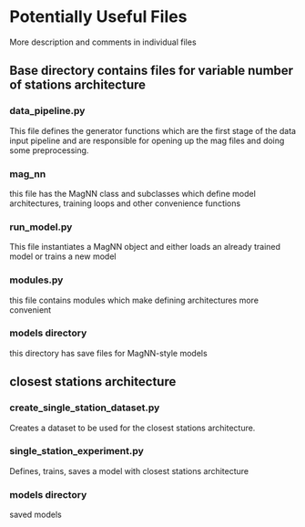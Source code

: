 # Potentially Useful Files
More description and comments in individual files

## Base directory contains files for variable number of stations architecture

### data_pipeline.py
This file defines the generator functions which are the first stage of the data input pipeline and are responsible for
opening up the mag files and doing some preprocessing.

### mag_nn
this file has the MagNN class and subclasses which define model architectures, training loops and other convenience functions

### run_model.py
This file instantiates a MagNN object and either loads an already trained model or trains a new model

### modules.py
this file contains modules which make defining architectures more convenient

### models directory
this directory has save files for MagNN-style models

## closest stations architecture

### create_single_station_dataset.py
Creates a dataset to be used for the closest stations architecture.

### single_station_experiment.py
Defines, trains, saves a model with closest stations architecture

### models directory
saved models

